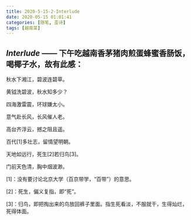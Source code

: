```yaml
---
title: 2020-5-15-2-Interlude
date: 2020-05-15 01:01:41
categories: [随笔, 歪诗]
tags: [越南菜]
---
```


## *Interlude* —— 下午吃越南香茅猪肉煎蛋蜂蜜香肠饭，喝椰子水，故有此感：

秋水下湘江，碧波连碧草。

黄钺洗碧波，秋水知多少？

四海激雷震，环球嫌太小。

意气赴长风，长风催人老。

高台齐浮云，撼之阻且遥。

百代[1]多壮志，留情望明朝。

天地如远行，死生[2]若归鸟[3]。

门前天色清，胸中烟波渺。

[1]：没有要讨论北京大学（百京带学，“百带”）的意思。

[2]：死生，偏义复指，即“死”。

[3]：归鸟，即把掏出来的鸟放回裤子里面。指生死看淡，不服就干，生得灿烂，死得体面。